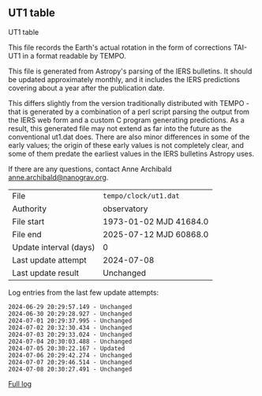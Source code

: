 
## UT1 table

UT1 table

This file records the Earth's actual rotation in the form of
corrections TAI-UT1 in a format readable by TEMPO.

This file is generated from Astropy's parsing of the IERS
bulletins. It should be updated approximately monthly, and it
includes the IERS predictions covering about a year after the
publication date.

This differs slightly from the version traditionally distributed
with TEMPO - that is generated by a combination of a perl script
parsing the output from the IERS web form and a custom C program
generating predictions. As a result, this generated file may not
extend as far into the future as the conventional ut1.dat does.
There are also minor differences in some of the early values; the
origin of these early values is not completely clear, and some of
them predate the earliest values in the IERS bulletins Astropy uses.

If there are any questions, contact Anne Archibald
<anne.archibald@nanograv.org>.

|     |     |
|:--- |:--- |
| File | `tempo/clock/ut1.dat` |
| Authority | observatory |
| File start | 1973-01-02 MJD 41684.0 |
| File end | 2025-07-12 MJD 60868.0 |
| Update interval (days) | 0 |
| Last update attempt | 2024-07-08 |
| Last update result | Unchanged |

Log entries from the last few update attempts:
```
2024-06-29 20:29:57.149 - Unchanged
2024-06-30 20:29:28.927 - Unchanged
2024-07-01 20:29:37.995 - Unchanged
2024-07-02 20:32:30.434 - Unchanged
2024-07-03 20:29:33.024 - Unchanged
2024-07-04 20:30:03.488 - Unchanged
2024-07-05 20:30:22.167 - Updated
2024-07-06 20:29:42.274 - Unchanged
2024-07-07 20:29:46.514 - Unchanged
2024-07-08 20:30:27.491 - Unchanged
```
[Full log](https://raw.githubusercontent.com/ipta/pulsar-clock-corrections/main/log/tempo/clock/ut1.dat.log)
